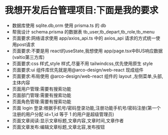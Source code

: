 # 我想开发后台管理项目:下面是我的要求
- 数据库使用 sqlite.db,orm 使用 prisma.ts 的 db
- 帮我设计 schema.prisma 的数据表 tb_user,tb_depart,tb_role,tb_menu
- 页面要求:网络请求使用 app/axios_api.ts 中的 axios_api 请求的方式统一使用post请求
- 页面要求:不要是用 react的useState,我想使用 app/page.tsx中BUS响应数据(valtio第三方库)
- 页面要求:css 样式,style 样式,尽量不用 tailwindcss,优先使用原生 style
- 页面要求:ui 组件库优先就是用@arco-design/web-react 现成组件
- 页面要求:布局使用 @arco-design/web-react 组件的 layout ,左侧菜单,头部,主体内容
- 页面用户管理:需要有搜索功能
- 页面部门管理:需要有搜索功能
- 页面角色管理:需要有搜索功能
- 页面 login 登录:根据手机号/密码登录功能,注册功能手机号/密码注册(第一个注册的用户分配 id=1,id 等于 1 的用户是超级管理员)
- 页面文章阅读:显示文章标题,文章内容,文章时间,文章作者
- 页面文章发布:编辑文章标题,文章北容,发布按钮
